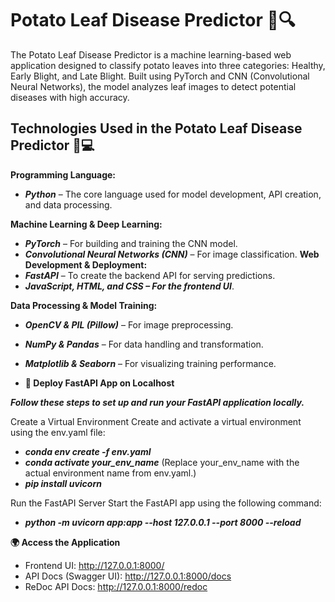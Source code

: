 
# Potato Leaf Disease Predictor 🌿🔍
The Potato Leaf Disease Predictor is a machine learning-based web application designed to classify potato leaves into three categories: Healthy, Early Blight, and Late Blight. Built using PyTorch and CNN (Convolutional Neural Networks), the model analyzes leaf images to detect potential diseases with high accuracy.


## Technologies Used in the Potato Leaf Disease Predictor 🌿💻
**Programming Language:** 
- ***Python*** – The core language used for model development, API creation, and data processing.

**Machine Learning & Deep Learning:**
- ***PyTorch*** – For building and training the CNN model.
- ***Convolutional Neural Networks (CNN)*** – For image classification.
**Web Development & Deployment:**
- ***FastAPI*** – To create the backend API for serving predictions.
- ***JavaScript, HTML, and CSS – For the frontend UI***.

**Data Processing & Model Training:** 
- ***OpenCV & PIL (Pillow)*** – For image preprocessing.
- ***NumPy & Pandas*** – For data handling and transformation.
- ***Matplotlib & Seaborn*** – For visualizing training performance.

- **🚀 Deploy FastAPI App on Localhost**
 
***Follow these steps to set up and run your FastAPI application locally.***

Create a Virtual Environment
Create and activate a virtual environment using the env.yaml file:

- ***conda env create -f env.yaml***
- ***conda activate your_env_name***
(Replace your_env_name with the actual environment name from env.yaml.)
- ***pip install uvicorn***

Run the FastAPI Server
Start the FastAPI app using the following command:
- ***python -m uvicorn app:app --host 127.0.0.1 --port 8000 --reload***

**🌍 Access the Application**
- Frontend UI: http://127.0.0.1:8000/
- API Docs (Swagger UI): http://127.0.0.1:8000/docs
- ReDoc API Docs: http://127.0.0.1:8000/redoc



